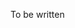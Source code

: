 To be written

<!--
http://stackoverflow.com/questions/11323735/nginx-remove-www-and-respond-to-both
https://www.webmasterworld.com/apache/3161767.htm
http://stackoverflow.com/questions/8581107/htaccess-and-removing-sub-domain-from-http-host
-->
